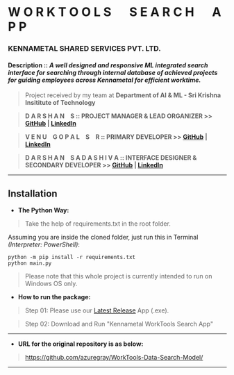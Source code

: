 # **W O R K T O O L S &emsp; S E A R C H &emsp; A P P**

### KENNAMETAL SHARED SERVICES PVT. LTD.

#### Description :: *A well designed and responsive ML integrated search interface for searching through internal database of achieved projects for guiding employees across Kennametal for efficient worktime.*

> Project received by my team at **Department of AI & ML - Sri Krishna Insititute of Technology**

> **D A R S H A N &ensp; S :: PROJECT MANAGER & LEAD ORGANIZER >> [GitHub](https://github.com/azuregray/) | [LinkedIn](https://linkedin.com/in/arcticblue)**

> **V E N U &ensp; G O P A L &ensp; S &ensp; R :: PRIMARY DEVELOPER >> [GitHub](https://github.com/srvenu) | [LinkedIn](https://www.linkedin.com/in/venu-s-raj)**

> **D A R S H A N &ensp; S A D A S H I V A :: INTERFACE DESIGNER & SECONDARY DEVELOPER >> [GitHub](https://github.com/darshansadashiva) | [LinkedIn](http://linkedin.com/in/darshansadashiva)**

---
## Installation

- **The Python Way:**

> Take the help of requirements.txt in the root folder.

Assuming you are inside the cloned folder, just run this in Terminal *(Interpreter: PowerShell)*:
```
python -m pip install -r requirements.txt
python main.py
```

> Please note that this whole project is currently intended to run on Windows OS only.

- **How to run the package:**
> Step 01: Please use our [Latest Release](https://github.com/azuregray/KMTL-WorkToolsSearch/releases/latest) App (.exe).

> Step 02: Download and Run "Kennametal WorkTools Search App"
---
- **URL for the original repository is as below:**

> https://github.com/azuregray/WorkTools-Data-Search-Model/

---
